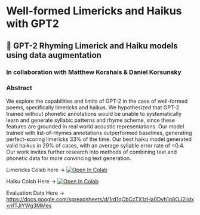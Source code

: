 # Well-formed Limericks and Haikus with GPT2
## 📜 GPT-2 Rhyming Limerick and Haiku models using data augmentation
### In collaboration with Matthew Korahais & Daniel Korsunsky
### Abstract 
We explore the capabilities and limits of GPT-2 in the case of well-formed poems, specifically limericks and haikus. We hypothesized that GPT-2 trained without phonetic annotations would be unable to systematically learn and generate syllabic patterns and rhyme scheme, since these features are grounded in real world acoustic representations. Our model trained with list-of-rhymes annotations outperformed baselines, generating perfect-scoring limericks 33\% of the time. Our best haiku model generated valid haikus in 29\% of cases, with an average syllable error rate of $<$0.4. Our work invites further research into methods of combining text and phonetic data for more convincing text generation.

Limericks Colab here -> [![Open In Colab](https://colab.research.google.com/assets/colab-badge.svg)](https://colab.research.google.com/drive/1Rr4F4XSNZhC1jOVnUWHa0a3e9cQhEVvx?usp=sharing)

Haiku Colab Here -> [![Open In Colab](https://colab.research.google.com/assets/colab-badge.svg)](https://colab.research.google.com/drive/1dY9eVMSHkeReJaDfl3YoQJG66DZxybcG#scrollTo=aeXshJM-Cuaf)

Evaluation Data Here -> https://docs.google.com/spreadsheets/d/1rd1qCbCcTX1zHa0Dvh1q8OJ2iidxxrifTJlYWg3MMes
